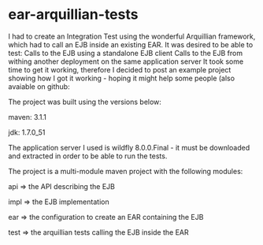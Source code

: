 ear-arquillian-tests
====================

I had to create an Integration Test using the wonderful Arquillian framework, which had to call an EJB inside an existing EAR. It was desired to be able to test:
Calls to the EJB using a standalone EJB client
Calls to the EJB from withing another deployment on the same application server
It took some time to get it working, therefore I decided to post an example project showing how I got it working - hoping it might help some people (also avaiable on github: 

The project was built using the versions below:

maven: 3.1.1

jdk: 1.7.0_51

The application server I used is wildfly 8.0.0.Final - it must be downloaded and extracted in order to be able to run the tests.

The project is a multi-module maven project with the following modules:

api => the API describing the EJB 

impl => the EJB implementation

ear => the configuration to create an EAR containing the EJB

test => the arquillian tests calling the EJB inside the EAR
